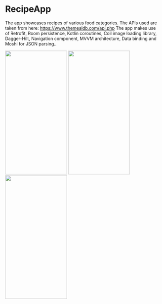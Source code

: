 # RecipeApp
The app showcases recipes of various food categories.
The APIs used are taken from here: https://www.themealdb.com/api.php
The app makes use of Retrofit, Room persistence, Kotlin coroutines, Coil image loading library, Dagger-Hilt, Navigation component, MVVM architecture, Data binding and Moshi for JSON parsing..


<img src="https://user-images.githubusercontent.com/26622768/143222029-9322d8fe-7a03-40b1-86b1-e772f6bbc77b.jpeg" width="200" height="400">   <img src="https://user-images.githubusercontent.com/26622768/143222037-2f397d88-18da-491f-8b11-00dfec66d340.jpeg" width="200" height="400">  <img src="https://user-images.githubusercontent.com/26622768/143222040-d051b57b-0c90-4576-afe0-19c050b65de1.jpeg" width="200" height="400">